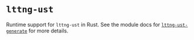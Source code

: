 # `lttng-ust`
Runtime support for `lttng-ust` in Rust.
See the module docs for [`lttng-ust-generate`](https://crates.io/crates/lttng-ust-generate)
for more details.
